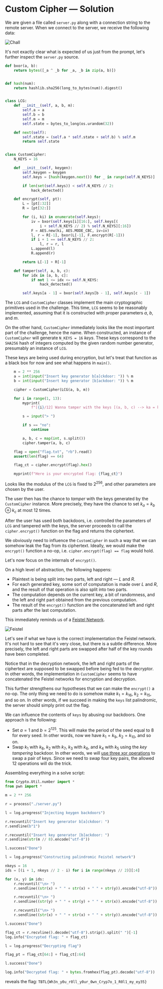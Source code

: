 # Custom Cipher &mdash; Solution

We are given a file called `server.py` along with a connection string to the
remote server. When we connect to the server, we receive the following data:

![Chall](img/chall.png)

It's not exactly clear what is expected of us just from the prompt, let's
further inspect the `server.py` source.

```python
def bxor(a, b):
    return bytes([_a ^ _b for _a, _b in zip(a, b)])


def hash(num):
    return hashlib.sha256(long_to_bytes(num)).digest()


class LCG:
    def __init__(self, a, b, m):
        self.a = a
        self.b = b
        self.m = m
        self.state = bytes_to_long(os.urandom(32))

    def next(self):
        self.state = (self.a * self.state + self.b) % self.m
        return self.state


class CustomCipher:
    N_KEYS = 16

    def __init__(self, keygen):
        self.keygen = keygen
        self.keys = [hash(keygen.next()) for _ in range(self.N_KEYS)]

        if len(set(self.keys)) < self.N_KEYS // 2:
            hack_detected()

    def encrypt(self, pt):
        L = [pt[:32]]
        R = [pt[32:]]

        for (i, ki) in enumerate(self.keys):
            iv = bxor(self.keys[i][16:], self.keys[(
                i + self.N_KEYS // 2) % self.N_KEYS][:16])
            F = AES.new(ki, AES.MODE_CBC, iv=iv)
            l, r = R[-1], bxor(L[-1], F.encrypt(R[-1]))
            if i + 1 == self.N_KEYS // 2:
                l, r = r, l
            L.append(l)
            R.append(r)

        return L[-1] + R[-1]

    def tamper(self, a, b, c):
        for idx in [a, b, c]:
            if not 1 <= idx <= self.N_KEYS:
                hack_detected()

        self.keys[a - 1] = bxor(self.keys[b - 1], self.keys[c - 1])
```

The `LCG` and `CustomCipher` classes implement the main cryptographic
primitives used in the challenge. This time, `LCG` seems to be reasonably
implemented, assuming that it is constructed with proper parameters $a$, $b$,
and $m$.

On the other hand, `CustomCipher` immediately looks like the most important
part of the challenge, hence the name. When constructed, an instance of
`CustomCipher` will generate `N_KEYS = 16` *keys*. These keys correspond to the
`SHA256` hash of integers computed by the given random number generator,
presumably an instance of `LCG`.

These keys are being used during encryption, but let's treat that function as
a black box for now and see what happens in `main()`.

```python
    m = 2 ** 256
    a = int(input("Insert key generator b[a]ckdoor: ")) % m
    b = int(input("Insert key generator [b]ackdoor: ")) % m

    cipher = CustomCipher(LCG(a, b, m))

    for i in range(1, 13):
        myprint(
            f"[{i}/12] Wanna tamper with the keys [(a, b, c) --> ka = kb ^ kc])?")

        s = input("> ")

        if s == "no":
            continue

        a, b, c = map(int, s.split())
        cipher.tamper(a, b, c)

    flag = open("flag.txt", "rb").read()
    assert(len(flag) == 64)

    flag_ct = cipher.encrypt(flag).hex()

    myprint(f"Here is your encrypted flag: {flag_ct}")
```

Looks like the modulus of the `LCG` is fixed to $2^{256}$, and other parameters
are chosen by the user.

The user then has the chance to *tamper* with the keys generated by the
`CustomCipher` instance. More precisely, they have the chance to set
$k_a = k_b \oplus k_c$ at most $12$ times.

After the user has used both backdoors, i.e. controlled the parameters of `LCG`
and tampered with the keys, the server proceeds to call the `cipher.encrypt()`
function on the flag and returns the ciphertext.

We obviously need to influence the `CustomCipher` in such a way that we can
somehow leak the flag from its ciphertext. Ideally, we would make the
`encrypt()` function a no-op, i.e. `cipher.encrypt(flag) == flag` would hold.

Let's now focus on the internals of `encrypt()`.

On a high level of abstraction, the following happens:
  * Plaintext is being split into two parts, left and right &mdash; $L$ and
    $R$.
  * For each generated key, some sort of computation is made over $L$ and $R$,
    and the result of that operation is also split into two parts.
  * The computation depends on the current key, a bit of randomness, and the
    left and right part obtained from the previous computation.
  * The result of the `encrypt()` function are the concatenated left and right
    parts after the last computation.

This immediately reminds us of a [Feistel
Network](https://en.wikipedia.org/wiki/Feistel_cipher).

![Feistel](img/feistel.png)

Let's see if what we have is the correct implementation the Feistel network.
It's not hard to see that it's very close, but there is a subtle difference.
More precisely, the left and right parts are swapped after half of the key
rounds have been completed.

Notice that in the decryption network, the left and right parts of the
ciphertext are supposed to be swapped before being fed to the decryptor. In
other words, the implementation in `CustomCipher` seems to have concatenated
the Feistel networks for encryption and decryption.

This further strengthens our hypotheses that we can make the `encrypt()` a
no-op. The only thing we need to do is somehow make $k_1 = k_{16}$,
$k_2 = k_{15}$, and so on. In other words, if we succeed in making the `keys` list
palindromic, the server should simply print out the flag.

We can influence the contents of `keys` by abusing our backdoors. One approach
is the following:
  * Set $a = 1$ and $b = 2^{125}$. This will make the period of the seed equal
    to $8$ for every seed. In other words, now we have $k_1 = k_9$, $k_2 = k_{10}$,
    and so on.
  * Swap $k_1$ with $k_8$, $k_2$ with $k_7$, $k_3$ with $k_6$, and $k_4$ with $k_5$
    using the *key tampering* backdoor. In other words, we will
    [use three xor operations](https://betterexplained.com/articles/swap-two-variables-using-xor/)
    to swap a pair of keys. Since we need to swap four key pairs, the allowed $12$
    operations will do the trick.

Assembling everything in a solve script:

```python
from Crypto.Util.number import *
from pwn import *

m = 2 ** 256

r = process("./server.py")

l = log.progress("Injecting keygen backdoors")

r.recvuntil("Insert key generator b[a]ckdoor: ")
r.sendline(b"1")

r.recvuntil("Insert key generator [b]ackdoor: ")
r.sendline(str(m // 8).encode("utf-8"))

l.success("Done")

l = log.progress("Constructing palindromic Feistel network")

nkeys = 16
ids = [(i + 1, nkeys // 2 - i) for i in range(nkeys // 2)][:4]

for (x, y) in ids:
    r.recvuntil("\n> ")
    r.sendline((str(x) + " " + str(x) + " " + str(y)).encode("utf-8"))

    r.recvuntil("\n> ")
    r.sendline((str(y) + " " + str(y) + " " + str(x)).encode("utf-8"))

    r.recvuntil("\n> ")
    r.sendline((str(x) + " " + str(x) + " " + str(y)).encode("utf-8"))

l.success("Done")

flag_ct = r.recvline().decode("utf-8").strip().split(" ")[-1]
log.info("Encrypted flag: " + flag_ct)

l = log.progress("Decrypting flag")

flag_pt = flag_ct[64:] + flag_ct[:64]

l.success("Done")

log.info("Decrypted flag: " + bytes.fromhex(flag_pt).decode("utf-8"))
```

reveals the flag: `TBTL{Wh3n_y0u_r0ll_y0ur_0wn_Cryp7o_1_R0l1_my_ey35}`
